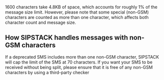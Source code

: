 
1600 characters take 4.8KB of space, which accounts for roughly 1% of the message size limit. However, please note that some special (non-GSM) characters are counted as more than one character, which affects both character count and message size. 

## How SIPSTACK handles messages with non-GSM characters
If a deprecated SMS includes more than one non-GSM character, SIPSTACK will cap the limit of the SMS at 70 characters. If you want your SMS to be received without being split, please ensure that it is free of any non-GSM characters by using a third-party checker